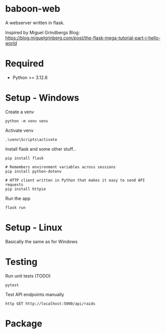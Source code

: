 # baboon-web
A webserver written in flask.

Inspired by Miguel Grindbergs Blog: https://blog.miguelgrinberg.com/post/the-flask-mega-tutorial-part-i-hello-world

# Required
- Python >= 3.12.6

# Setup - Windows
Create a venv
```
python -m venv venv
```

Activate venv
```
.\venv\Scripts\activate
```

Install flask and some other stuff...
```
pip install flask

# Remembers environment variables across sessions
pip install python-dotenv

# HTTP client written in Python that makes it easy to send API requests
pip install httpie
```

Run the app
```
flask run
```

# Setup - Linux
Basically the same as for Windows

# Testing
Run unit tests (TODO)
```
pytest
```

Test API endpoints manually
```
http GET http://localhost:5000/api/raids
```

# Package
